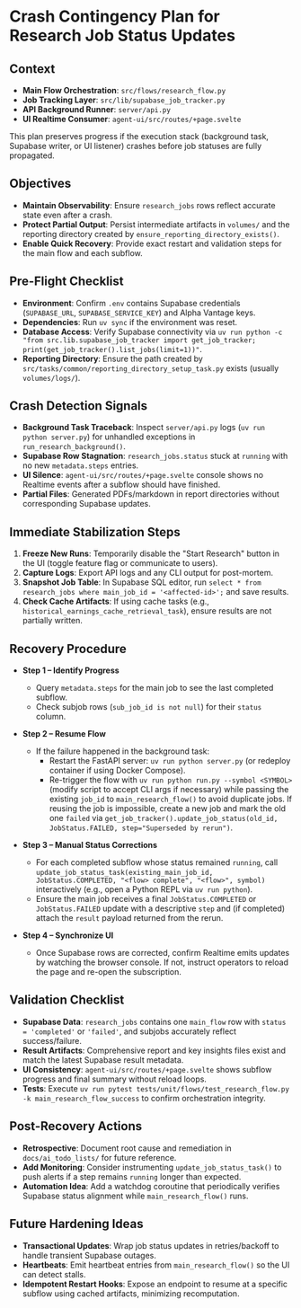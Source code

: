# Crash Contingency Plan for Research Job Status Updates

## Context
- **Main Flow Orchestration**: `src/flows/research_flow.py`
- **Job Tracking Layer**: `src/lib/supabase_job_tracker.py`
- **API Background Runner**: `server/api.py`
- **UI Realtime Consumer**: `agent-ui/src/routes/+page.svelte`

This plan preserves progress if the execution stack (background task, Supabase writer, or UI listener) crashes before job statuses are fully propagated.

## Objectives
- **Maintain Observability**: Ensure `research_jobs` rows reflect accurate state even after a crash.
- **Protect Partial Output**: Persist intermediate artifacts in `volumes/` and the reporting directory created by `ensure_reporting_directory_exists()`.
- **Enable Quick Recovery**: Provide exact restart and validation steps for the main flow and each subflow.

## Pre-Flight Checklist
- **Environment**: Confirm `.env` contains Supabase credentials (`SUPABASE_URL`, `SUPABASE_SERVICE_KEY`) and Alpha Vantage keys.
- **Dependencies**: Run `uv sync` if the environment was reset.
- **Database Access**: Verify Supabase connectivity via `uv run python -c "from src.lib.supabase_job_tracker import get_job_tracker; print(get_job_tracker().list_jobs(limit=1))"`.
- **Reporting Directory**: Ensure the path created by `src/tasks/common/reporting_directory_setup_task.py` exists (usually `volumes/logs/`).

## Crash Detection Signals
- **Background Task Traceback**: Inspect `server/api.py` logs (`uv run python server.py`) for unhandled exceptions in `run_research_background()`.
- **Supabase Row Stagnation**: `research_jobs.status` stuck at `running` with no new `metadata.steps` entries.
- **UI Silence**: `agent-ui/src/routes/+page.svelte` console shows no Realtime events after a subflow should have finished.
- **Partial Files**: Generated PDFs/markdown in report directories without corresponding Supabase updates.

## Immediate Stabilization Steps
1. **Freeze New Runs**: Temporarily disable the "Start Research" button in the UI (toggle feature flag or communicate to users).
2. **Capture Logs**: Export API logs and any CLI output for post-mortem.
3. **Snapshot Job Table**: In Supabase SQL editor, run `select * from research_jobs where main_job_id = '<affected-id>';` and save results.
4. **Check Cache Artifacts**: If using cache tasks (e.g., `historical_earnings_cache_retrieval_task`), ensure results are not partially written.

## Recovery Procedure
- **Step 1 – Identify Progress**
  - Query `metadata.steps` for the main job to see the last completed subflow.
  - Check subjob rows (`sub_job_id is not null`) for their `status` column.

- **Step 2 – Resume Flow**
  - If the failure happened in the background task:
    - Restart the FastAPI server: `uv run python server.py` (or redeploy container if using Docker Compose).
    - Re-trigger the flow with `uv run python run.py --symbol <SYMBOL>` (modify script to accept CLI args if necessary) while passing the existing `job_id` to `main_research_flow()` to avoid duplicate jobs. If reusing the job is impossible, create a new job and mark the old one `failed` via `get_job_tracker().update_job_status(old_id, JobStatus.FAILED, step="Superseded by rerun")`.

- **Step 3 – Manual Status Corrections**
  - For each completed subflow whose status remained `running`, call `update_job_status_task(existing_main_job_id, JobStatus.COMPLETED, "<flow> complete", "<flow>", symbol)` interactively (e.g., open a Python REPL via `uv run python`).
  - Ensure the main job receives a final `JobStatus.COMPLETED` or `JobStatus.FAILED` update with a descriptive `step` and (if completed) attach the `result` payload returned from the rerun.

- **Step 4 – Synchronize UI**
  - Once Supabase rows are corrected, confirm Realtime emits updates by watching the browser console. If not, instruct operators to reload the page and re-open the subscription.

## Validation Checklist
- **Supabase Data**: `research_jobs` contains one `main_flow` row with `status = 'completed'` or `'failed'`, and subjobs accurately reflect success/failure.
- **Result Artifacts**: Comprehensive report and key insights files exist and match the latest Supabase result metadata.
- **UI Consistency**: `agent-ui/src/routes/+page.svelte` shows subflow progress and final summary without reload loops.
- **Tests**: Execute `uv run pytest tests/unit/flows/test_research_flow.py -k main_research_flow_success` to confirm orchestration integrity.

## Post-Recovery Actions
- **Retrospective**: Document root cause and remediation in `docs/ai_todo_lists/` for future reference.
- **Add Monitoring**: Consider instrumenting `update_job_status_task()` to push alerts if a step remains `running` longer than expected.
- **Automation Idea**: Add a watchdog coroutine that periodically verifies Supabase status alignment while `main_research_flow()` runs.

## Future Hardening Ideas
- **Transactional Updates**: Wrap job status updates in retries/backoff to handle transient Supabase outages.
- **Heartbeats**: Emit heartbeat entries from `main_research_flow()` so the UI can detect stalls.
- **Idempotent Restart Hooks**: Expose an endpoint to resume at a specific subflow using cached artifacts, minimizing recomputation.
